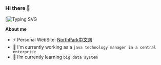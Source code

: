 ### Hi there 🐻
[![Typing SVG](https://readme-typing-svg.demolab.com?font=Fira+Code&pause=1000&width=435&lines=Hey%2C+I'm+liuhouer+Welcome+!)

**About me**
- ⚡  Personal WebSite: [NorthPark中文网](https://northpark.cn)
- 🔭 I'm currently working as a `java technology manager in a central enterprise`
- 🌱 I’m currently learning `big data system`
<!-- 
- 📫 How to reach me: `telegram:@liuhouer`
-->

<!--
**liuhouer/liuhouer** is a ✨ _special_ ✨ repository because its `README.md` (this file) appears on your GitHub profile.

Here are some ideas to get you started:

- 🔭 I’m currently working on ...
- 🌱 I’m currently learning ...
- 👯 I’m looking to collaborate on ...
- 🤔 I’m looking for help with ...
- 💬 Ask me about ...
- 📫 How to reach me: ...
- 😄 Pronouns: ...
- ⚡ Fun fact: ...
-->
